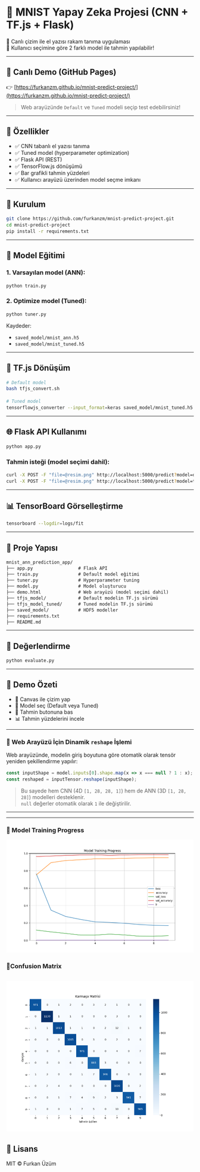 # 🧠 MNIST Yapay Zeka Projesi (CNN + TF.js + Flask)

🎨 Canlı çizim ile el yazısı rakam tanıma uygulaması  
🧠 Kullanıcı seçimine göre 2 farklı model ile tahmin yapılabilir!

---

## 🔗 Canlı Demo (GitHub Pages)

👉 [https://furkanzm.github.io/mnist-predict-project/](https://furkanzm.github.io/mnist-predict-project/)

> Web arayüzünde `Default` ve `Tuned` modeli seçip test edebilirsiniz!

---

## 🧰 Özellikler

- ✅ CNN tabanlı el yazısı tanıma
- ✅ Tuned model (hyperparameter optimization)
- ✅ Flask API (REST)
- ✅ TensorFlow.js dönüşümü
- ✅ Bar grafikli tahmin yüzdeleri
- ✅ Kullanıcı arayüzü üzerinden model seçme imkanı

---

## 🔧 Kurulum

```bash
git clone https://github.com/furkanzm/mnist-predict-project.git
cd mnist-predict-project
pip install -r requirements.txt
```

---

## 🚀 Model Eğitimi

### 1. Varsayılan model (ANN):

```bash
python train.py
```

### 2. Optimize model (Tuned):

```bash
python tuner.py
```

Kaydeder:
- `saved_model/mnist_ann.h5`
- `saved_model/mnist_tuned.h5`

---

## 🔄 TF.js Dönüşüm

```bash
# Default model
bash tfjs_convert.sh

# Tuned model
tensorflowjs_converter --input_format=keras saved_model/mnist_tuned.h5 tfjs_model_tuned/
```

---

## 🌐 Flask API Kullanımı

```bash
python app.py
```

### Tahmin isteği (model seçimi dahil):

```bash
curl -X POST -F "file=@resim.png" http://localhost:5000/predict?model=default
curl -X POST -F "file=@resim.png" http://localhost:5000/predict?model=tuned
```

---

## 📊 TensorBoard Görselleştirme

```bash
tensorboard --logdir=logs/fit
```

---

## 📁 Proje Yapısı

```
mnist_ann_prediction_app/
├── app.py                 # Flask API
├── train.py               # Default model eğitimi
├── tuner.py               # Hyperparameter tuning
├── model.py               # Model oluşturucu
├── demo.html              # Web arayüzü (model seçimi dahil)
├── tfjs_model/            # Default modelin TF.js sürümü
├── tfjs_model_tuned/      # Tuned modelin TF.js sürümü
├── saved_model/           # HDF5 modeller
├── requirements.txt
├── README.md
```

---

## 🧪 Değerlendirme

```bash
python evaluate.py
```

---

## 🏁 Demo Özeti

- 🎨 Canvas ile çizim yap
- 🔘 Model seç (Default veya Tuned)
- 🧠 Tahmin butonuna bas
- 📊 Tahmin yüzdelerini incele

---

### 🔁 Web Arayüzü İçin Dinamik `reshape` İşlemi

Web arayüzünde, modelin giriş boyutuna göre otomatik olarak tensör yeniden şekillendirme yapılır:

```js
const inputShape = model.inputs[0].shape.map(x => x === null ? 1 : x);
const reshaped = inputTensor.reshape(inputShape);
```

> Bu sayede hem CNN (4D `[1, 28, 28, 1]`) hem de ANN (3D `[1, 28, 28]`) modelleri desteklenir.  
> `null` değerler otomatik olarak `1` ile değiştirilir.

---


---
### 🎯 Model Training Progress

![Model Training Progress](Figure_1.png)

### 🎯Confusion Matrix

![Confusion Matrix](Figure_2.png)
---

## 📜 Lisans

MIT © Furkan Üzüm